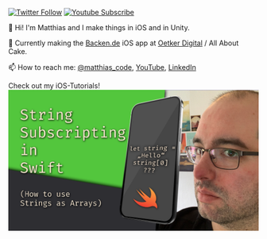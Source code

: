 [![Twitter Follow](https://img.shields.io/twitter/follow/matthias_code.svg?style=social&label=Follow)](https://twitter.com/matthias_code) [![Youtube Subscribe](https://img.shields.io/youtube/channel/subscribers/UCvMdsKesM05bIG0eq7M5z1g?style=social)](https://www.youtube.com/channel/UCvMdsKesM05bIG0eq7M5z1g?sub_confirmation=1)

👋 Hi! I'm Matthias and I make things in iOS and in Unity.

📱 Currently making the [Backen.de](https://apps.apple.com/de/app/backen-de/id1441944766) iOS app at [Oetker Digital](https://github.com/OetkerDigital) / All About Cake.

📫 How to reach me: [@matthias_code](https://twitter.com/matthias_code), [YouTube](https://www.youtube.com/channel/UCvMdsKesM05bIG0eq7M5z1g?sub_confirmation=1), [LinkedIn](https://www.linkedin.com/in/%F0%9F%8D%8F-matthias-zarzecki-b743353b/)

Check out my iOS-Tutorials!
[![Youtube Tutorial Link](youtube_screenshot_03.png)](https://www.youtube.com/channel/UCvMdsKesM05bIG0eq7M5z1g?sub_confirmation=1 "The Matthias iOS Development Show Channel")
